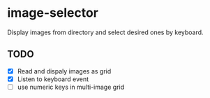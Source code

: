 # image-selector
Display images from directory and select desired ones by keyboard.

## TODO
- [x] Read and dispaly images as grid
- [x] Listen to keyboard event
- [ ] use numeric keys in multi-image grid
